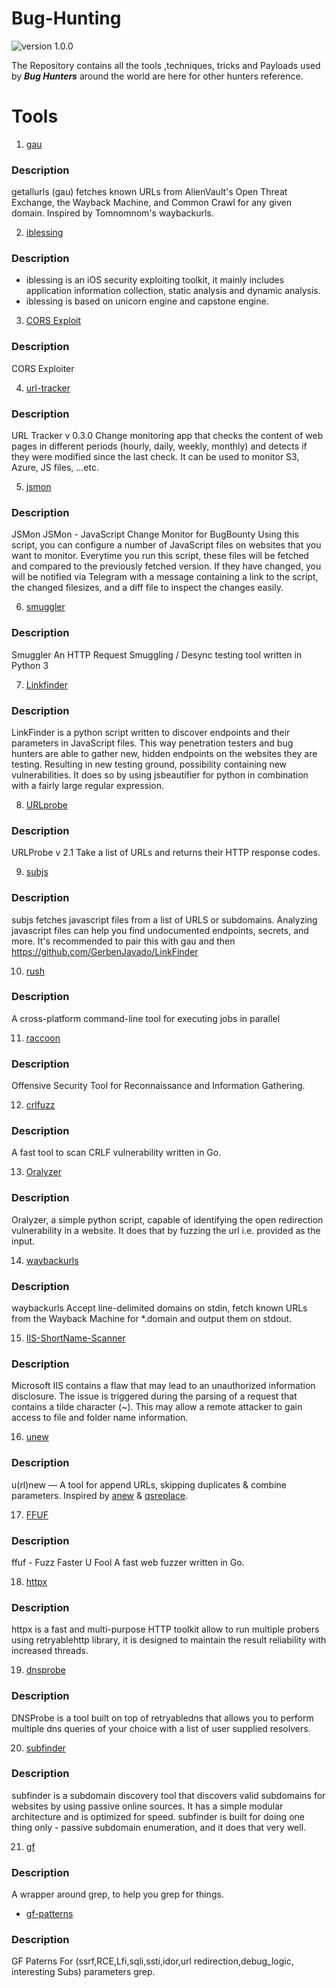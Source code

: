 # Bug-Hunting
![version 1.0.0](https://github.com/rootnvnj/Mobile-Penetration-testing/raw/master/IOS/img/1.svg)

The Repository contains all the tools ,techniques, tricks and Payloads used by ***Bug Hunters*** around the world are here for other hunters reference.

# Tools
1. [gau](https://github.com/lc/gau)<br>
### Description
getallurls (gau) fetches known URLs from AlienVault's Open Threat Exchange, the Wayback Machine, and Common Crawl for any given domain. Inspired by Tomnomnom's waybackurls.

2. [iblessing](https://github.com/Soulghost/iblessing)
### Description
- iblessing is an iOS security exploiting toolkit, it mainly includes application information collection, static analysis and dynamic analysis.
- iblessing is based on unicorn engine and capstone engine.

3. [CORS Exploit](https://github.com/sayaanalam/CORS-EXPLOIT)
### Description
CORS Exploiter

4. [url-tracker](https://github.com/ahussam/url-tracker)
### Description
URL Tracker v 0.3.0
Change monitoring app that checks the content of web pages in different periods (hourly, daily, weekly, monthly) and detects if they were modified since the last check. It can be used to monitor S3, Azure, JS files, ...etc.

5. [jsmon](https://github.com/robre/jsmon)
### Description
JSMon
JSMon - JavaScript Change Monitor for BugBounty
Using this script, you can configure a number of JavaScript files on websites that you want to monitor. Everytime you run this script, these files will be fetched and compared to the previously fetched version. If they have changed, you will be notified via Telegram with a message containing a link to the script, the changed filesizes, and a diff file to inspect the changes easily.

6. [smuggler](https://github.com/defparam/smuggler)
### Description
Smuggler
An HTTP Request Smuggling / Desync testing tool written in Python 3

7. [Linkfinder](https://github.com/GerbenJavado/LinkFinder)
### Description
LinkFinder is a python script written to discover endpoints and their parameters in JavaScript files. This way penetration testers and bug hunters are able to gather new, hidden endpoints on the websites they are testing. Resulting in new testing ground, possibility containing new vulnerabilities. It does so by using jsbeautifier for python in combination with a fairly large regular expression.

8. [URLprobe](https://github.com/1ndianl33t/urlprobe)
### Description
URLProbe v 2.1
Take a list of URLs and returns their HTTP response codes.

9. [subjs](https://github.com/lc/subjs)
### Description
subjs fetches javascript files from a list of URLS or subdomains. Analyzing javascript files can help you find undocumented endpoints, secrets, and more.
It's recommended to pair this with gau and then https://github.com/GerbenJavado/LinkFinder

10. [rush](https://github.com/shenwei356/rush)
### Description
A cross-platform command-line tool for executing jobs in parallel

11. [raccoon](https://github.com/evyatarmeged/Raccoon)
### Description
Offensive Security Tool for Reconnaissance and Information Gathering.

12. [crlfuzz](https://github.com/dwisiswant0/crlfuzz)
### Description
A fast tool to scan CRLF vulnerability written in Go.

13. [Oralyzer](https://github.com/0xNanda/Oralyzer)
### Description
Oralyzer, a simple python script, capable of identifying the open redirection vulnerability in a website. It does that by fuzzing the url i.e. provided as the input.

14. [waybackurls](https://github.com/tomnomnom/waybackurls)
### Description
waybackurls
Accept line-delimited domains on stdin, fetch known URLs from the Wayback Machine for *.domain and output them on stdout.

15. [IIS-ShortName-Scanner](https://github.com/irsdl/IIS-ShortName-Scanner)
### Description
Microsoft IIS contains a flaw that may lead to an unauthorized information disclosure. The issue is triggered during the parsing of a request that contains a tilde character (~). This may allow a remote attacker to gain access to file and folder name information.

16. [unew](https://github.com/dwisiswant0/unew)
### Description
u(rl)new — A tool for append URLs, skipping duplicates & combine parameters. Inspired by [anew](https://github.com/tomnomnom/anew) & [qsreplace](https://github.com/tomnomnom/qsreplace).

17. [FFUF](https://github.com/ffuf/ffuf)
### Description
ffuf - Fuzz Faster U Fool
A fast web fuzzer written in Go.

18. [httpx](https://github.com/projectdiscovery/httpx)
### Description
httpx is a fast and multi-purpose HTTP toolkit allow to run multiple probers using retryablehttp library, it is designed to maintain the result reliability with increased threads.

19. [dnsprobe](https://github.com/projectdiscovery/dnsprobe)
### Description 
DNSProbe is a tool built on top of retryabledns that allows you to perform multiple dns queries of your choice with a list of user supplied resolvers.

20. [subfinder](https://github.com/projectdiscovery/subfinder)
### Description
subfinder is a subdomain discovery tool that discovers valid subdomains for websites by using passive online sources. It has a simple modular architecture and is optimized for speed. subfinder is built for doing one thing only - passive subdomain enumeration, and it does that very well.

21. [gf](https://github.com/tomnomnom/gf)
### Description
A wrapper around grep, to help you grep for things.
- [gf-patterns](https://github.com/1ndianl33t/Gf-Patterns)
### Description
GF Paterns For (ssrf,RCE,Lfi,sqli,ssti,idor,url redirection,debug_logic, interesting Subs) parameters grep.
